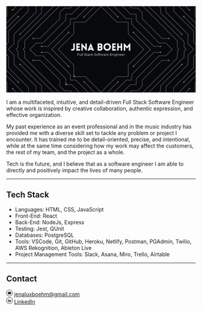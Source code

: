 <img src='github-header-white.png' alt='Jena Boehm - Full Stack Software Engineer' />

I am a multifaceted, intuitive, and detail-driven Full Stack Software Engineer whose work is inspired by creative collaboration, authentic expression, and effective organization.

My past experience as an event professional and in the music industry has provided me with a diverse skill set to tackle any problem or project I encounter. It has trained me to be detail-oriented, precise, and intentional, while at the same time considering how my work may affect the customers, the rest of my team, and the project as a whole. 

Tech is the future, and I believe that as a software engineer I am able to directly and positively impact the lives of many people.

---

## Tech Stack
- Languages: HTML, CSS, JavaScript
- Front-End: React
- Back-End: NodeJs, Express
- Testing: Jest, QUnit
- Databases: PostgreSQL
- Tools: VSCode, Git, GitHub, Heroku, Netlify, Postman, PGAdmin, Twilio, AWS Rekognition, Ableton Live
- Project Management Tools: Slack, Asana, Miro, Trello, Airtable

---

## Contact
<img src='mail.png' alt='mail-icon' width='17px' /> jenaluxboehm@gmail.com <br>
<img src='linkedin.png' alt='linkedin-icon' width='17px' /> [LinkedIn](https://www.linkedin.com/in/jenaboehm/)
